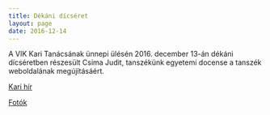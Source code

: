 ```yaml
---
title: Dékáni dícséret
layout: page 
date: 2016-12-14
---
```


A VIK Kari Tanácsának ünnepi ülésén 2016. december 13-án dékáni dícséretben részesült Csima Judit, tanszékünk egyetemi docense a tanszék weboldalának megújításáért.

[Kari hír](http://www.vik.bme.hu/hir/1996-vik-kari-tanacs-unnepi-ules)

[Fotók](https://spot.sch.bme.hu/photo/2016/20161213_kari_tanacs_unnepi_ules/)


